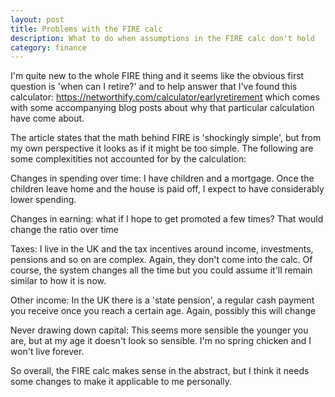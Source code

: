 ```yaml
---
layout: post
title: Problems with the FIRE calc
description: What to do when assumptions in the FIRE calc don't hold
category: finance
---
```


I'm quite new to the whole FIRE thing and it seems like the obvious first question is 'when can I retire?' and to 
help answer that I've found this calculator: https://networthify.com/calculator/earlyretirement which comes with some
accompanying blog posts about why that particular calculation have come about.

The article states that the math behind FIRE is 'shockingly simple', but from my own perspective it looks as if it might be too simple. 
The following are some complexitities not accounted for by the calculation:

Changes in spending over time: I have children and a mortgage. Once the children leave home and the house is paid off, I expect to have
considerably lower spending.  

Changes in earning: what if I hope to get promoted a few times? That would change the ratio over time

Taxes: I live in the UK and the tax incentives around income, investments, pensions and so on are complex. Again, they don't come into the calc. Of course, 
the system changes all the time but you could assume it'll remain similar to how it is now. 

Other income: In the UK there is a 'state pension', a regular cash payment you receive once you reach a certain age. Again, possibly this will change

Never drawing down capital: This seems more sensible the younger you are, but at my age it doesn't look so sensible. I'm no spring chicken and I won't live forever.

So overall, the FIRE calc makes sense in the abstract, but I think it needs some changes to make it applicable to me personally.

